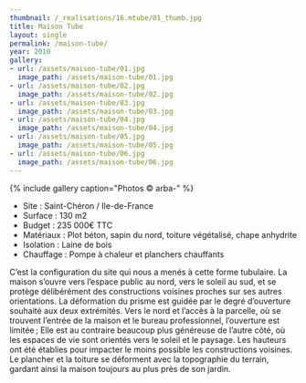 ```yaml
---
thumbnail: /_realisations/16.mtube/01_thumb.jpg
title: Maison Tube
layout: single
permalink: /maison-tube/
year: 2010
gallery:
- url: /assets/maison-tube/01.jpg
  image_path: /assets/maison-tube/01.jpg
- url: /assets/maison-tube/02.jpg
  image_path: /assets/maison-tube/02.jpg
- url: /assets/maison-tube/03.jpg
  image_path: /assets/maison-tube/03.jpg
- url: /assets/maison-tube/04.jpg
  image_path: /assets/maison-tube/04.jpg
- url: /assets/maison-tube/05.jpg
  image_path: /assets/maison-tube/05.jpg
- url: /assets/maison-tube/06.jpg
  image_path: /assets/maison-tube/06.jpg
---
```



{% include gallery caption="Photos © arba-" %}

  * Site : Saint-Chéron / Ile-de-France
  * Surface : 130 m2
  * Budget : 235 000€ TTC
  * Matériaux : Plot béton, sapin du nord, toiture végétalisé, chape anhydrite
  * Isolation : Laine de bois
  * Chauffage : Pompe à chaleur et planchers chauffants

C’est la configuration du site qui nous a menés à cette forme tubulaire. La maison s’ouvre vers l’espace public au nord, vers le soleil au sud, et se protège délibérément des constructions voisines proches sur ses autres orientations.
La déformation du prisme est guidée par le degré d’ouverture souhaité aux deux extrémités.
Vers le nord et l’accès à la parcelle, où se trouvent l’entrée de la maison et le bureau professionnel, l’ouverture est limitée ;
Elle est au contraire beaucoup plus généreuse de l’autre côté, où les espaces de vie sont orientés vers le soleil et le paysage.
Les hauteurs ont été établies pour impacter le moins possible les constructions voisines. Le plancher et la toiture se déforment avec la topographie du terrain, gardant ainsi la maison toujours au plus près de son jardin.